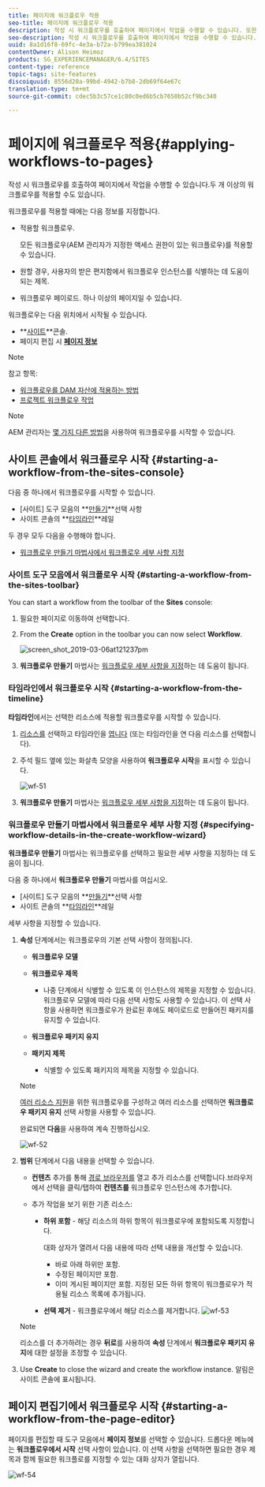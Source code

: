 ```yaml
---
title: 페이지에 워크플로우 적용
seo-title: 페이지에 워크플로우 적용
description: 작성 시 워크플로우를 호출하여 페이지에서 작업을 수행할 수 있습니다. 또한 둘 이상의 워크플로우를 적용할 수도 있습니다.
seo-description: 작성 시 워크플로우를 호출하여 페이지에서 작업을 수행할 수 있습니다. 또한 둘 이상의 워크플로우를 적용할 수도 있습니다.
uuid: 8a1d16f8-69fc-4e3a-b72a-b799ea381024
contentOwner: Alison Heimoz
products: SG_EXPERIENCEMANAGER/6.4/SITES
content-type: reference
topic-tags: site-features
discoiquuid: 8556d20a-99bd-4942-b7b8-2db69f64e67c
translation-type: tm+mt
source-git-commit: cdec5b3c57ce1c80c0ed6b5cb7650b52cf9bc340

---
```



# 페이지에 워크플로우 적용{#applying-workflows-to-pages}

작성 시 워크플로우를 호출하여 페이지에서 작업을 수행할 수 있습니다.두 개 이상의 워크플로우를 적용할 수도 있습니다.

워크플로우를 적용할 때에는 다음 정보를 지정합니다.

* 적용할 워크플로우.

    모든 워크플로우(AEM 관리자가 지정한 액세스 권한이 있는 워크플로우)를 적용할 수 있습니다.

* 원할 경우, 사용자의 받은 편지함에서 워크플로우 인스턴스를 식별하는 데 도움이 되는 제목.
* 워크플로우 페이로드. 하나 이상의 페이지일 수 있습니다.

워크플로우는 다음 위치에서 시작될 수 있습니다.

* **[사이트](#starting-a-workflow-from-the-sites-console)**콘솔.
* 페이지 편집 시 **[페이지 정보](#starting-a-workflow-from-the-page-editor)**

>[!NOTE]
>
>참고 항목:
>
>* [워크플로우를 DAM 자산에 적용하는 방법](/help/assets/assets-workflow.md)
>* [프로젝트 워크플로우 작업](/help/sites-authoring/projects-with-workflows.md)
>



>[!NOTE]
>
>AEM 관리자는 [몇 가지 다른 방법](/help/sites-administering/workflows-starting.md)을 사용하여 워크플로우를 시작할 수 있습니다.

## 사이트 콘솔에서 워크플로우 시작 {#starting-a-workflow-from-the-sites-console}

다음 중 하나에서 워크플로우를 시작할 수 있습니다.

* [사이트] 도구 모음의 **[만들기](#starting-a-workflow-from-the-sites-toolbar)**선택 사항
* 사이트 콘솔의 **[타임라인](#starting-a-workflow-from-the-timeline)**레일

두 경우 모두 다음을 수행해야 합니다.

* [워크플로우 만들기 마법사에서 워크플로우 세부 사항 지정](#specifying-workflow-details-in-the-create-workflow-wizard)

### 사이트 도구 모음에서 워크플로우 시작 {#starting-a-workflow-from-the-sites-toolbar}

You can start a workflow from the toolbar of the **Sites** console:

1. 필요한 페이지로 이동하여 선택합니다.

1. From the **Create** option in the toolbar you can now select **Workflow**.

   ![screen_shot_2019-03-06at121237pm](assets/screen_shot_2019-03-06at121237pm.png)

1. **워크플로우 만들기** 마법사는 [워크플로우 세부 사항을 지정](#specifying-workflow-details-in-the-create-workflow-wizard)하는 데 도움이 됩니다.

### 타임라인에서 워크플로우 시작 {#starting-a-workflow-from-the-timeline}

**타임라인**&#x200B;에서는 선택한 리소스에 적용할 워크플로우를 시작할 수 있습니다.

1. [리소스를](/help/sites-authoring/basic-handling.md#viewing-and-selecting-resources) 선택하고 타임라인을 [엽니다](/help/sites-authoring/basic-handling.md#timeline) (또는 타임라인을 연 다음 리소스를 선택합니다).
1. 주석 필드 옆에 있는 화살촉 모양을 사용하여 **워크플로우 시작**&#x200B;을 표시할 수 있습니다.

   ![wf-51](assets/wf-51.png)

1. **워크플로우 만들기** 마법사는 [워크플로우 세부 사항을 지정](#specifying-workflow-details-in-the-create-workflow-wizard)하는 데 도움이 됩니다.

### 워크플로우 만들기 마법사에서 워크플로우 세부 사항 지정 {#specifying-workflow-details-in-the-create-workflow-wizard}

**워크플로우 만들기** 마법사는 워크플로우를 선택하고 필요한 세부 사항을 지정하는 데 도움이 됩니다.

다음 중 하나에서 **워크플로우 만들기** 마법사를 여십시오.

* [사이트] 도구 모음의 **[만들기](#starting-a-workflow-from-the-sites-toolbar)**선택 사항
* 사이트 콘솔의 **[타임라인](#starting-a-workflow-from-the-timeline)**레일

세부 사항을 지정할 수 있습니다.

1. **속성** 단계에서는 워크플로우의 기본 선택 사항이 정의됩니다.

   * **워크플로우 모델**
   * **워크플로우 제목**

      * 나중 단계에서 식별할 수 있도록 이 인스턴스의 제목을 지정할 수 있습니다.
   워크플로우 모델에 따라 다음 선택 사항도 사용할 수 있습니다. 이 선택 사항을 사용하면 워크플로우가 완료된 후에도 페이로드로 만들어진 패키지를 유지할 수 있습니다.

   * **워크플로우 패키지 유지**
   * **패키지 제목**

      * 식별할 수 있도록 패키지의 제목을 지정할 수 있습니다.
   >[!NOTE]
   >
   >[여러 리소스 지원](/help/sites-developing/workflows-models.md#configuring-a-workflow-for-multi-resource-support)을 위한 워크플로우를 구성하고 여러 리소스를 선택하면 **워크플로우 패키지 유지** 선택 사항을 사용할 수 있습니다.

   완료되면 **다음**&#x200B;을 사용하여 계속 진행하십시오.

   ![wf-52](assets/wf-52.png)

1. **범위** 단계에서 다음 내용을 선택할 수 있습니다.

   * **컨텐츠** 추가를 통해 [경로 브라우저를](/help/sites-authoring/author-environment-tools.md#path-browser) 열고 추가 리소스를 선택합니다.브라우저에서 선택을 클릭/탭하여 **컨텐츠를** 워크플로우 인스턴스에 추가합니다.
   * 추가 작업을 보기 위한 기존 리소스:

      * **하위 포함** - 해당 리소스의 하위 항목이 워크플로우에 포함되도록 지정합니다.

          대화 상자가 열려서 다음 내용에 따라 선택 내용을 개선할 수 있습니다.

         * 바로 아래 하위만 포함.
         * 수정된 페이지만 포함.
         * 이미 게시된 페이지만 포함.
         지정된 모든 하위 항목이 워크플로우가 적용될 리소스 목록에 추가됩니다.

      * **선택 제거** - 워크플로우에서 해당 리소스를 제거합니다.
   ![wf-53](assets/wf-53.png)

   >[!NOTE]
   >
   >리소스를 더 추가하려는 경우 **뒤로**&#x200B;를 사용하여 **속성** 단계에서 **워크플로우 패키지 유지**&#x200B;에 대한 설정을 조정할 수 있습니다.

1. Use **Create** to close the wizard and create the workflow instance. 알림은 사이트 콘솔에 표시됩니다.

## 페이지 편집기에서 워크플로우 시작 {#starting-a-workflow-from-the-page-editor}

페이지를 편집할 때 도구 모음에서 **페이지 정보**&#x200B;를 선택할 수 있습니다. 드롭다운 메뉴에는 **워크플로우에서 시작** 선택 사항이 있습니다. 이 선택 사항을 선택하면 필요한 경우 제목과 함께 필요한 워크플로를 지정할 수 있는 대화 상자가 열립니다.

![wf-54](assets/wf-54.png)

